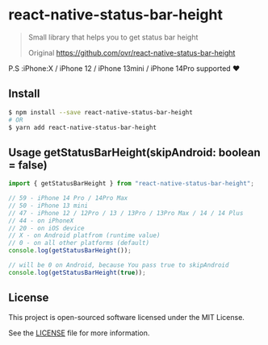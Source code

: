 # react-native-status-bar-height

> Small library that helps you to get status bar height
>
> Original https://github.com/ovr/react-native-status-bar-height

P.S :iPhone:X / iPhone 12 / iPhone 13mini / iPhone 14Pro supported :heart:

## Install

```bash
$ npm install --save react-native-status-bar-height
# OR
$ yarn add react-native-status-bar-height
```

## Usage getStatusBarHeight(skipAndroid: boolean = false)

```js
import { getStatusBarHeight } from "react-native-status-bar-height";

// 59 - iPhone 14 Pro / 14Pro Max
// 50 - iPhone 13 mini
// 47 - iPhone 12 / 12Pro / 13 / 13Pro / 13Pro Max / 14 / 14 Plus
// 44 - on iPhoneX
// 20 - on iOS device
// X - on Android platfrom (runtime value)
// 0 - on all other platforms (default)
console.log(getStatusBarHeight());

// will be 0 on Android, because You pass true to skipAndroid
console.log(getStatusBarHeight(true));
```

## License

This project is open-sourced software licensed under the MIT License.

See the [LICENSE](LICENSE) file for more information.
